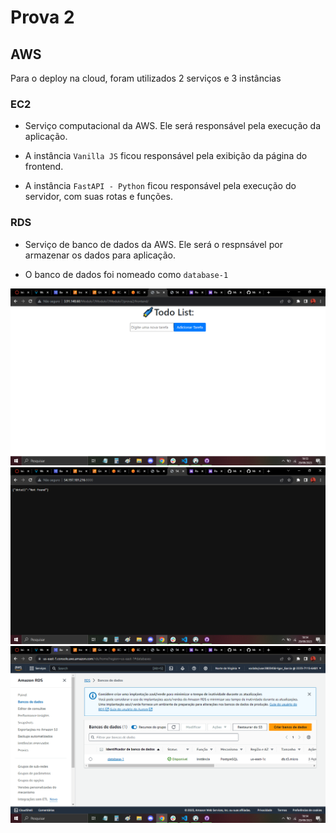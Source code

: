 # Prova 2

## 

## AWS
Para o deploy na cloud, foram utilizados 2 serviços e 3 instâncias

### EC2
- Serviço computacional da AWS. Ele será responsável pela execução da aplicação.

- A instância `Vanilla JS` ficou responsável pela exibição da página do frontend.

- A instância `FastAPI - Python` ficou responsável pela execução do servidor, com suas rotas e funções.

### RDS
- Serviço de banco de dados da AWS. Ele será o respnsável por armazenar os dados para aplicação.

- O banco de dados foi nomeado como `database-1`

<img src="./media/Captura de Tela (2671).png" display="flex">
<img src="./media/Captura de Tela (2672).png" display="flex">
<img src="./media/Captura de Tela (2673).png" display="flex">